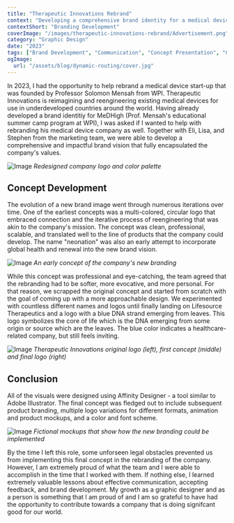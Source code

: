 ```yaml
---
title: "Therapeutic Innovations Rebrand"
context: "Developing a comprehensive brand identity for a medical device start-up."
contextShort: "Branding Development"
coverImage: "/images/therapeutic-innovations-rebrand/Advertisement.png"
category: "Graphic Design"
date: "2023"
tags: ["Brand Development", "Communication", "Concept Presentation", "Creative Research"]
ogImage:
  url: "/assets/blog/dynamic-routing/cover.jpg"
---
```


In 2023, I had the opportunity to help rebrand a medical device start-up that was founded by Professor Solomon Mensah from WPI. Therapeutic Innovations is reimagining and reengineering existing medical devices for use in underdeveloped countries around the world. Having already developed a brand identitiy for MeDHigh (Prof. Mensah's educational summer camp program at WPI), I was asked if I wanted to help with rebranding his medical device company as well. Together with Eli, Lisa, and Stephen from the marketing team, we were able to develop a comprehensive and impactful brand vision that fully encapsulated the company's values.

![Image](/images/therapeutic-innovations-rebrand/logo-and-colors.png "Redesigned company logo and color palette")
*Redesigned company logo and color palette*

## Concept Development

The evolution of a new brand image went through numerous iterations over time. One of the earliest concepts was a multi-colored, circular logo that embraced connection and the iterative process of reengineering that was akin to the company's mission. The concept was clean, professional, scalable, and translated well to the line of products that the company could develop. The name "neonation" was also an early attempt to incorporate global health and renewal into the new brand vision.

![Image](/images/therapeutic-innovations-rebrand/concept-1.png "An early concept of the company's new branding")
*An early concept of the company's new branding*

While this concept was professional and eye-catching, the team agreed that the rebranding had to be softer, more evocative, and more personal. For that reason, we scrapped the original concept and started from scratch with the goal of coming up with a more approachable design. We experimented with countless different names and logos until finally landing on Lifesource Therapeutics and a logo with a blue DNA strand emerging from leaves. This logo symbolizes the core of life which is the DNA emerging from some origin or source which are the leaves. The blue color indicates a healthcare-related company, but still feels inviting.

![Image](/images/therapeutic-innovations-rebrand/logo-evolution.png "Therapeutic Innovations original logo (left), first concept (middle) and final logo (right)")
*Therapeutic Innovations original logo (left), first concept (middle) and final logo (right)*

## Conclusion

All of the visuals were designed using Affinity Designer - a tool similar to Adobe Illustrator. The final concept was fledged out to include subsequent product branding, multiple logo variations for different formats, animation and product mockups, and a color and font scheme.

![Image](/images/therapeutic-innovations-rebrand/mug-mockup.jpg "Fictional mockups that show how the new branding could be implemented")
*Fictional mockups that show how the new branding could be implemented*

By the time I left this role, some unforseen legal obstacles prevented us from implementing this final concept in the rebranding of the company. However, I am extremely proud of what the team and I were able to accomplish in the time that I worked with them. If nothing else, I learned extremely valuable lessons about effective communication, accepting feedback, and brand development. My growth as a graphic designer and as a person is something that I am proud of and I am so grateful to have had the opportunity to contribute towards a company that is doing signifcant good for our world.